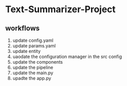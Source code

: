 # Text-Summarizer-Project

## workflows

1. update config.yaml
2. update params.yaml
3. update entity
4. uaodate the configuration manager in the src config
5. update the components
6. update the pipeline
7. update the main.py
8. upadte the app.py
